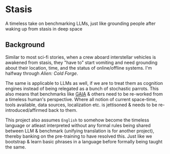 # Stasis

A timeless take on benchmarking LLMs, just like grounding people after waking up from stasis in deep space

## Background

Similar to most sci-fi stories, when a crew aboard interstellar vehicles is awakened from stasis, they "have to" start vomiting and need grounding about their location, time, and the status of online/offline systems. I'm halfway through _Alien: Cold Forge_.

The same is applicable to LLMs as well, if we are to treat them as cognition engines instead of being relegated as a bunch of stochastic parrots. This also means that benchmarks like [GAIA](https://huggingface.co/papers/2311.12983) & others need to be re-worked from a timeless human's perspective. Where all notion of current space-time, tools available, data sources, localization etc. is jettisoned & needs to be re-introduced/affirmed back to them. 

This project also assumes ```English``` to somehow become the timeless language or atleast interpreted without any formal rules being shared between LLM & benchmark (unifying translation is for another project), thereby banking on the pre-training to have resolved this. Just like we bootstrap & learn basic phrases in a language before formally being taught the same.
